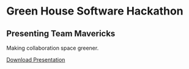 # Green House Software Hackathon
## Presenting Team Mavericks
Making collaboration space greener.

[Download Presentation](https://my.shell.com/:p:/g/personal/smita_sindhu_shell_com/ES55iQXpExRFpYrHYnGORzkB1gNE7wGWL7kMxeUwKx5rJw?e=7kkGNH)

